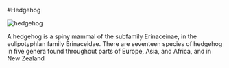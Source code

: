 #Hedgehog 

![hedgehog](https://s.abcnews.com/images/GMA/210203_gma_digital_hedgehog101_hpMain_1x1_992.jpg?w=992)

A hedgehog is a spiny mammal of the subfamily Erinaceinae, in the eulipotyphlan family Erinaceidae. There are seventeen species of hedgehog in five genera found throughout parts of Europe, Asia, and Africa, and in New Zealand 

